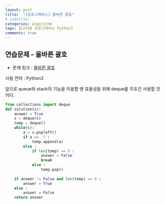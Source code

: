 ```yaml
---
layout: post
title:  "[프로그래머스] 올바른 괄호"
# subtitle: 
categories: algorithm
tags: 알고리즘 프로그래머스 Python3
comments: true
---
```


## 연습문제 - 올바른 괄호

* 문제 링크 : [올바른 괄호](https://programmers.co.kr/learn/courses/30/lessons/12909)

사용 언어 : Python3

앞으로 queue와 stack의 기능을 이용할 땐 효율성을 위해 deque를 무조건 사용할 것이다.

```python
from collections import deque
def solution(s):
    answer = True
    s = deque(s)
    temp = deque()
    while(s):
        a = s.popleft()
        if a == '(':
            temp.append(a)
        else :
            if len(temp) == 0 :
                answer = False
                break
            else :
                temp.pop() 
                
    if answer != False and len(temp) == 0 :
        answer = True
    else :
        answer = False
    return answer
```